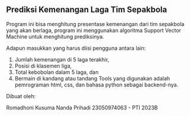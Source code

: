 ## Prediksi Kemenangan Laga Tim Sepakbola
Program ini bisa menghitung presentase kemenangan dari tim sepakbola yang akan berlaga, 
program ini menggunakan algoritma Support Vector Machine untuk menghitung prediksinya. 

Adapun masukkan yang harus diisi pengguna antara lain:

1. Jumlah kemenangan di 5 laga terakhir,
2. Posisi di klasemen liga,
3. Total kebobolan dalam 5 laga, dan
4. Bermain di kandang atau tandang
Tools yang digunakan adalah pemrograman html, css, dan bahasa python sebagai backend-nya.


Dibuat oleh:

Romadhoni Kusuma Nanda Prihadi
23050974063 - PTI 2023B
